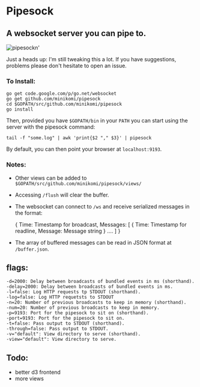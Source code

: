 # Pipesock

## A websocket server you can pipe to.

![pipesockn'](http://www.westernsafety.com/ultratech2008/UltratechStormpg18-PipeSock.jpg)

Just a heads up: I'm still tweaking this a lot. If you have suggestions, problems please don't hesitate to open an issue.

### To Install:

    go get code.google.com/p/go.net/websocket
    go get github.com/minikomi/pipesock
    cd $GOPATH/src/github.com/minikomi/pipesock
    go install
    
Then, provided you have `$GOPATH/bin` in your `PATH` you can start using the server with the pipesock command:

    tail -f "some.log" | awk 'print{$2 "," $3}' | pipesock 

By default, you can then point your browser at `localhost:9193`.

### Notes:

* Other views can be added to `$GOPATH/src/github.com/minikomi/pipesock/views/`
* Accessing `/flush` will clear the buffer.
* The websocket can connect to `/ws` and receive serialized messages in the format:

    {
      Time: Timestamp for broadcast,
      Messages: [
        {
         Time: Timestamp for readline,
         Message: Message string
         }
         ....
      ]
    }

* The array of buffered messages can be read in JSON format at `/buffer.json`.

## flags:

    -d=2000: Delay between broadcasts of bundled events in ms (shorthand).
    -delay=2000: Delay between broadcasts of bundled events in ms.
    -l=false: Log HTTP requests tp STDOUT (shorthand).
    -log=false: Log HTTP requetsts to STDOUT
    -n=20: Number of previous broadcasts to keep in memory (shorthand).
    -num=20: Number of previous broadcasts to keep in memory.
    -p=9193: Port for the pipesock to sit on (shorthand).
    -port=9193: Port for the pipesock to sit on.
    -t=false: Pass output to STDOUT (shorthand).
    -through=false: Pass output to STDOUT.
    -v="default": View directory to serve (shorthand).
    -view="default": View directory to serve.

## Todo: 

* better d3 frontend
* more views
